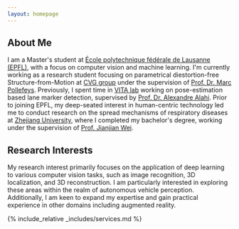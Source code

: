 ```yaml
---
layout: homepage
---
```


## About Me

I am a Master's student at [École polytechnique fédérale de Lausanne (EPFL)](https://www.epfl.ch/en/), with a focus on computer vision and machine learning. I'm currently working as a research student focusing on parametrical diestortion-free Structure-from-Motion at [CVG group](https://cvg.ethz.ch/) under the supervision of [Prof. Dr. Marc Pollefeys](https://people.inf.ethz.ch/marc.pollefeys/). Previously, I spent time in [VITA lab](https://www.epfl.ch/labs/vita/) working on pose-estimation based lane marker detection, supervised by [Prof. Dr. Alexandre Alahi](https://people.epfl.ch/alexandre.alahi?lang=en). Prior to joining EPFL, my deep-seated interest in human-centric technology led me to conduct research on the spread mechanisms of respiratory diseases at [Zhejiang University](https://en.wikipedia.org/wiki/Zhejiang_University), where I completed my bachelor's degree, working under the supervision of [Prof. Jianjian Wei](https://scholar.google.com.hk/citations?user=N71FJjgAAAAJ&hl=zh-TW).    

## Research Interests

My research interest primarily focuses on the application of deep learning to various computer vision tasks, such as image recognition, 3D localization, and 3D reconstruction. I am particularly interested in exploring these areas within the realm of autonomous vehicle perception. Additionally, I am keen to expand my expertise and gain practical experience in other domains including augmented reality.


<!-- ## News

- **[Feb. 2024]** Our paper about incremental learning could be accepted to CVPR 2024.
- **[Feb. 2020]** We will host the ACM Multimedia Asia 2020 conference in Singapore!
- **[Sept. 2019]** Our paper about few-shot learning is accepted to NeurIPS 2019.
- **[Mar. 2019]** Our paper about few-shot learning is accepted to CVPR 20193 -->
{% include_relative _includes/services.md %}

<!-- {% include_relative _includes/publications.md %} -->


